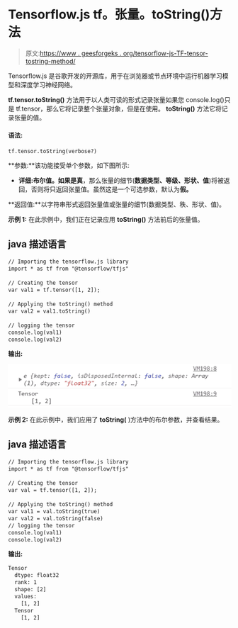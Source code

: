# Tensorflow.js tf。张量。toString()方法

> 原文:[https://www . geesforgeks . org/tensorflow-js-TF-tensor-tostring-method/](https://www.geeksforgeeks.org/tensorflow-js-tf-tensor-tostring-method/)

Tensorflow.js 是谷歌开发的开源库，用于在浏览器或节点环境中运行机器学习模型和深度学习神经网络。

**tf.tensor.toString()** 方法用于以人类可读的形式记录张量如果您 console.log()只是 tf.tensor，那么它将记录整个张量对象，但是在使用。 **toString()** 方法它将记录张量的值。

#### 语法:

```
tf.tensor.toString(verbose?)
```

**参数:**该功能接受单个参数，如下图所示:

*   **详细:**布尔值。如果是**真**，那么张量的细节(**数据类型、等级、形状、值**)将被返回，否则将只返回张量值。虽然这是一个可选参数，默认为**假。**

**返回值:**以字符串形式返回张量值或张量的细节(数据类型、秩、形状、值)。

**示例 1:** 在此示例中，我们正在记录应用 **toString()** 方法前后的张量值。

## java 描述语言

```
// Importing the tensorflow.js library
import * as tf from "@tensorflow/tfjs"

// Creating the tensor
var val1 = tf.tensor([1, 2]);

// Applying the toString() method
var val2 = val1.toString()

// logging the tensor
console.log(val1)
console.log(val2)
```

**输出:**

![](img/3e4b7b57cc3f2b40685b52c54ccdadd5.png)

**示例 2:** 在此示例中，我们应用了 **toString(** )方法中的布尔参数，并查看结果。

## java 描述语言

```
// Importing the tensorflow.js library
import * as tf from "@tensorflow/tfjs"

// Creating the tensor
var val = tf.tensor([1, 2]);

// Applying the toString() method
var val1 = val.toString(true)
var val2 = val.toString(false)
// logging the tensor
console.log(val1)
console.log(val2)
```

**输出:**

```
Tensor
  dtype: float32
  rank: 1
  shape: [2]
  values:
    [1, 2]
  Tensor
    [1, 2]
```